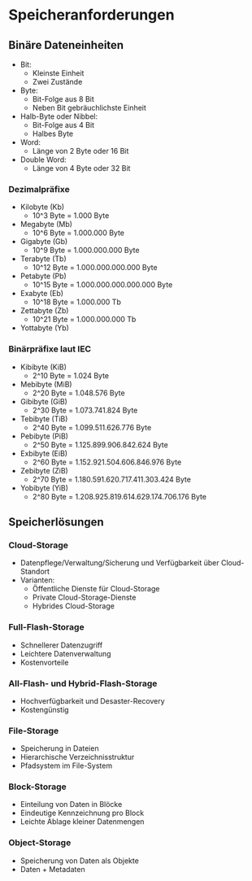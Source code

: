 # Speicheranforderungen

## Binäre Dateneinheiten
- Bit:
  - Kleinste Einheit
  - Zwei Zustände
- Byte:
  - Bit-Folge aus 8 Bit
  - Neben Bit gebräuchlichste Einheit
- Halb-Byte oder Nibbel:
  - Bit-Folge aus 4 Bit
  - Halbes Byte
- Word:
  - Länge von 2 Byte oder 16 Bit
- Double Word:
  - Länge von 4 Byte oder 32 Bit
 
### Dezimalpräfixe
- Kilobyte (Kb)
  - 10^3 Byte = 1.000 Byte
- Megabyte (Mb)
  - 10^6 Byte = 1.000.000 Byte
- Gigabyte (Gb)
  - 10^9 Byte = 1.000.000.000 Byte
- Terabyte (Tb)
  - 10^12 Byte = 1.000.000.000.000 Byte
- Petabyte (Pb)
  - 10^15 Byte = 1.000.000.000.000.000 Byte
- Exabyte (Eb)
  - 10^18 Byte = 1.000.000 Tb
- Zettabyte (Zb)
  - 10^21 Byte = 1.000.000.000 Tb
- Yottabyte (Yb)

### Binärpräfixe laut IEC
- Kibibyte (KiB)
  - 2^10 Byte = 1.024 Byte
- Mebibyte (MiB)
  - 2^20 Byte = 1.048.576 Byte
- Gibibyte (GiB)
  - 2^30 Byte = 1.073.741.824 Byte
- Tebibyte (TiB)
  - 2^40 Byte = 1.099.511.626.776 Byte
- Pebibyte (PiB)
  - 2^50 Byte = 1.125.899.906.842.624 Byte
- Exbibyte (EiB)
  - 2^60 Byte = 1.152.921.504.606.846.976 Byte
- Zebibyte (ZiB)
  - 2^70 Byte = 1.180.591.620.717.411.303.424 Byte
- Yobibyte (YiB)
  - 2^80 Byte = 1.208.925.819.614.629.174.706.176 Byte
 
## Speicherlösungen

### Cloud-Storage
- Datenpflege/Verwaltung/Sicherung und Verfügbarkeit über Cloud-Standort
- Varianten:
  - Öffentliche Dienste für Cloud-Storage
  - Private Cloud-Storage-Dienste
  - Hybrides Cloud-Storage

### Full-Flash-Storage
- Schnellerer Datenzugriff
- Leichtere Datenverwaltung
- Kostenvorteile

### All-Flash- und Hybrid-Flash-Storage
- Hochverfügbarkeit und Desaster-Recovery
- Kostengünstig

### File-Storage
- Speicherung in Dateien
- Hierarchische Verzeichnisstruktur
- Pfadsystem im File-System

### Block-Storage
- Einteilung von Daten in Blöcke
- Eindeutige Kennzeichnung pro Block
- Leichte Ablage kleiner Datenmengen

### Object-Storage
- Speicherung von Daten als Objekte
- Daten + Metadaten
